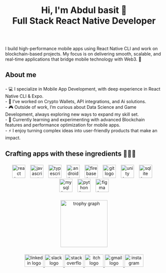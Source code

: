 <h1 align="center">Hi, I'm Abdul basit 👋  <br>Full Stack React Native Developer</h1>

###

<br clear="both">

<!-- <img align="right" height="100" src="https://media1.tenor.com/m/mtiOW6O-k8YAAAAd/shrek-shrek-rizz.gif"  /> -->

###

<p align="left">I build high-performance mobile apps using React Native CLI and work on blockchain-based projects. My focus is on delivering smooth, scalable, and real-time applications that bridge mobile technology with Web3. 🚀</p>

###

<h2 align="left">About me</h2>

###

<p align="left">- 💻 I specialize in Mobile App Development, with deep experience in React Native CLI & Expo.  <br>- 🔗 I’ve worked on Crypto Wallets, API integrations, and Ai solutions.  <br>- 🎮 Outside of work, I’m curious about Data Science and Game Development, always exploring new ways to expand my skill set.  <br>- 🌱 Currently learning and experimenting with advanced Blockchain features and performance optimization for mobile apps.  <br>- ⚡ I enjoy turning complex ideas into user-friendly products that make an impact.</p>

###

<h2 align="left">Crafting apps with these ingredients 🧑‍🍳📱</h2>

###

<div align="center">
  <img src="https://img.shields.io/badge/React-61DAFB?logo=react&logoColor=black&style=for-the-badge" height="42" alt="react logo"  />
  <img width="8" />
  <img src="https://img.shields.io/badge/JavaScript-F7DF1E?logo=javascript&logoColor=black&style=for-the-badge" height="42" alt="javascript logo"  />
  <img width="8" />
  <img src="https://img.shields.io/badge/TypeScript-3178C6?logo=typescript&logoColor=white&style=for-the-badge" height="42" alt="typescript logo"  />
  <img width="8" />
  <img src="https://img.shields.io/badge/Android-3DDC84?logo=android&logoColor=black&style=for-the-badge" height="42" alt="android logo"  />
  <img width="8" />
  <img src="https://img.shields.io/badge/Firebase-FFCA28?logo=firebase&logoColor=black&style=for-the-badge" height="42" alt="firebase logo"  />
  <img width="8" />
  <img src="https://img.shields.io/badge/Git-F05032?logo=git&logoColor=white&style=for-the-badge" height="42" alt="git logo"  />
  <img width="8" />
  <img src="https://img.shields.io/badge/Unity-FFFFFF?logo=unity&logoColor=black&style=for-the-badge" height="42" alt="unity logo"  />
  <img width="8" />
  <img src="https://img.shields.io/badge/SQLite-003B57?logo=sqlite&logoColor=white&style=for-the-badge" height="42" alt="sqlite logo"  />
  <img width="8" />
  <img src="https://img.shields.io/badge/MySQL-4479A1?logo=mysql&logoColor=white&style=for-the-badge" height="42" alt="mysql logo"  />
  <img width="8" />
  <img src="https://img.shields.io/badge/Python-3776AB?logo=python&logoColor=white&style=for-the-badge" height="42" alt="python logo"  />
  <img width="8" />
  <img src="https://img.shields.io/badge/Figma-F24E1E?logo=figma&logoColor=white&style=for-the-badge" height="42" alt="figma logo"  />
</div>

###

<div align="center">
  <img src="https://github-profile-trophy.vercel.app?username=Abdul-Basitt1&theme=dracula&column=-1&row=1&margin-w=8&margin-h=8&no-bg=false&no-frame=false&order=4" height="150" alt="trophy graph"  />
</div>

###

<div align="center">
  <a href="https://www.linkedin.com/in/abdul-basit-246524240/" target="_blank">
    <img src="https://raw.githubusercontent.com/maurodesouza/profile-readme-generator/master/src/assets/icons/social/linkedin/default.svg" width="60" height="40" alt="linkedin logo"  />
  </a>
  <a href="https://quecko.slack.com/team/U0929TMMEJC" target="_blank">
    <img src="https://raw.githubusercontent.com/maurodesouza/profile-readme-generator/master/src/assets/icons/social/slack/default.svg" width="60" height="40" alt="slack logo"  />
  </a>
  <a href="https://stackoverflow.com/users/18278942/abdul-basit" target="_blank">
    <img src="https://raw.githubusercontent.com/maurodesouza/profile-readme-generator/master/src/assets/icons/social/stackoverflow/default.svg" width="60" height="40" alt="stackoverflow logo"  />
  </a>
  <a href="https://abdul-basitt.itch.io/" target="_blank">
    <img src="https://raw.githubusercontent.com/maurodesouza/profile-readme-generator/master/src/assets/icons/social/itch/default.svg" width="60" height="40" alt="itch logo"  />
  </a>
  <a href="abdulbasitt.ab7@gmail.com" target="_blank">
    <img src="https://raw.githubusercontent.com/maurodesouza/profile-readme-generator/master/src/assets/icons/social/gmail/default.svg" width="60" height="40" alt="gmail logo"  />
  </a>
  <a href="https://www.instagram.com/basitsybr?igsh=Z2hocDV3OWRjbWpi&utm_source=qr" target="_blank">
    <img src="https://raw.githubusercontent.com/maurodesouza/profile-readme-generator/master/src/assets/icons/social/instagram/default.svg" width="60" height="40" alt="instagram logo"  />
  </a>
</div>

###
